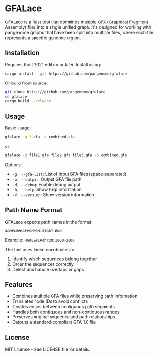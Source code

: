 # GFALace

GFALace is a Rust tool that combines multiple GFA (Graphical Fragment Assembly) files into a single unified graph. It's designed for working with pangenome graphs that have been split into multiple files, where each file represents a specific genomic region.

## Installation

Requires Rust 2021 edition or later. Install using:

```bash
cargo install --git https://github.com/pangenome/gfalace
```

Or build from source:

```bash
git clone https://github.com/pangenome/gfalace
cd gfalace
cargo build --release
```

## Usage

Basic usage:
```bash
gfalace -g *.gfa -o combined.gfa
```

or

```bash
gfalace -g file1.gfa file2.gfa file3.gfa -o combined.gfa
```

Options:
- `-g, --gfa-list`: List of input GFA files (space-separated)
- `-o, --output`: Output GFA file path
- `-d, --debug`: Enable debug output
- `-h, --help`: Show help information
- `-V, --version`: Show version information

## Path Name Format

GFALace expects path names in the format:
```
SAMPLE#HAP#CHROM:START-END
```
Example: `HG002#1#chr20:1000-2000`

The tool uses these coordinates to:
1. Identify which sequences belong together
2. Order the sequences correctly
3. Detect and handle overlaps or gaps

## Features

- Combines multiple GFA files while preserving path information
- Translates node IDs to avoid conflicts
- Creates edges between contiguous path segments
- Handles both contiguous and non-contiguous ranges
- Preserves original sequence and path relationships
- Outputs a standard-compliant GFA 1.0 file

## License

MIT License - See LICENSE file for details.
